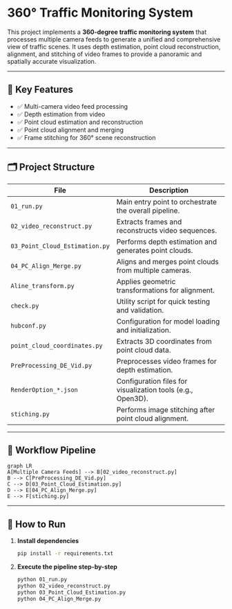 # 360° Traffic Monitoring System

This project implements a **360-degree traffic monitoring system** that processes multiple camera feeds to generate a unified and comprehensive view of traffic scenes. It uses depth estimation, point cloud reconstruction, alignment, and stitching of video frames to provide a panoramic and spatially accurate visualization.

---

## 🧠 Key Features

- ✅ Multi-camera video feed processing  
- ✅ Depth estimation from video  
- ✅ Point cloud estimation and reconstruction  
- ✅ Point cloud alignment and merging  
- ✅ Frame stitching for 360° scene reconstruction  

---

## 🗂️ Project Structure

| File | Description |
|------|-------------|
| `01_run.py` | Main entry point to orchestrate the overall pipeline. |
| `02_video_reconstruct.py` | Extracts frames and reconstructs video sequences. |
| `03_Point_Cloud_Estimation.py` | Performs depth estimation and generates point clouds. |
| `04_PC_Align_Merge.py` | Aligns and merges point clouds from multiple cameras. |
| `Aline_transform.py` | Applies geometric transformations for alignment. |
| `check.py` | Utility script for quick testing and validation. |
| `hubconf.py` | Configuration for model loading and initialization. |
| `point_cloud_coordinates.py` | Extracts 3D coordinates from point cloud data. |
| `PreProcessing_DE_Vid.py` | Preprocesses video frames for depth estimation. |
| `RenderOption_*.json` | Configuration files for visualization tools (e.g., Open3D). |
| `stiching.py` | Performs image stitching after point cloud alignment. |

---

## 🔁 Workflow Pipeline

```mermaid
graph LR
A[Multiple Camera Feeds] --> B[02_video_reconstruct.py]
B --> C[PreProcessing_DE_Vid.py]
C --> D[03_Point_Cloud_Estimation.py]
D --> E[04_PC_Align_Merge.py]
E --> F[stiching.py]
```

---

## 🚀 How to Run

1. **Install dependencies**  
   ```bash
   pip install -r requirements.txt
   ```

2. **Execute the pipeline step-by-step**  
   ```bash
   python 01_run.py
   python 02_video_reconstruct.py
   python 03_Point_Cloud_Estimation.py
   python 04_PC_Align_Merge.py
   ```
